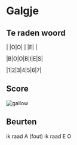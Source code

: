# Galgje

## Te raden woord

| |O|O| | |E| |

|B|O|O|B|I|E|S|

|1|2|3|4|5|6|7|

## Score
![gallow](./images/2.png)

## Beurten
ik raad A (fout)
ik raad E
O
